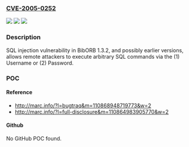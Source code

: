 ### [CVE-2005-0252](https://cve.mitre.org/cgi-bin/cvename.cgi?name=CVE-2005-0252)
![](https://img.shields.io/static/v1?label=Product&message=n%2Fa&color=blue)
![](https://img.shields.io/static/v1?label=Version&message=n%2Fa&color=blue)
![](https://img.shields.io/static/v1?label=Vulnerability&message=n%2Fa&color=brighgreen)

### Description

SQL injection vulnerability in BibORB 1.3.2, and possibly earlier versions, allows remote attackers to execute arbitrary SQL commands via the (1) Username or (2) Password.

### POC

#### Reference
- http://marc.info/?l=bugtraq&m=110868948719773&w=2
- http://marc.info/?l=full-disclosure&m=110864983905770&w=2

#### Github
No GitHub POC found.


